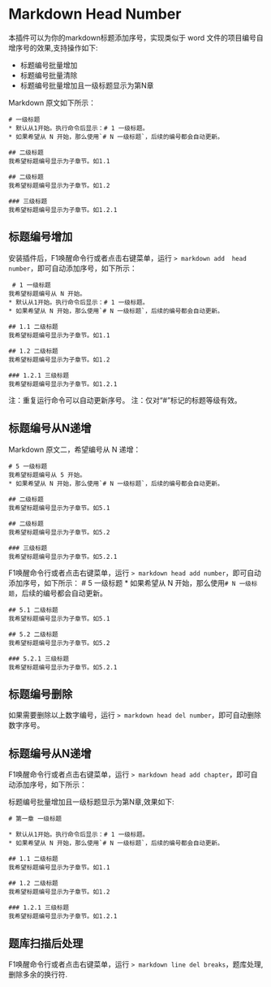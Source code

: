 # Markdown Head Number

本插件可以为你的markdown标题添加序号，实现类似于 word 文件的项目编号自增序号的效果,支持操作如下:

* 标题编号批量增加
* 标题编号批量清除
* 标题编号批量增加且一级标题显示为第N章

Markdown 原文如下所示：

    # 一级标题
    * 默认从1开始。执行命令后显示：# 1 一级标题。
    * 如果希望从 N 开始，那么使用`# N 一级标题`，后续的编号都会自动更新。

    ## 二级标题
    我希望标题编号显示为子章节。如1.1

    ## 二级标题
    我希望标题编号显示为子章节。如1.2

    ### 三级标题
    我希望标题编号显示为子章节。如1.2.1

## 标题编号增加

安装插件后，F1唤醒命令行或者点击右键菜单，运行 `> markdown add  head number`，即可自动添加序号，如下所示：

     # 1 一级标题
    我希望标题编号从 N 开始。
    * 默认从1开始。执行命令后显示：# 1 一级标题。
    * 如果希望从 N 开始，那么使用`# N 一级标题`，后续的编号都会自动更新。

    ## 1.1 二级标题
    我希望标题编号显示为子章节。如1.1

    ## 1.2 二级标题
    我希望标题编号显示为子章节。如1.2

    ### 1.2.1 三级标题
    我希望标题编号显示为子章节。如1.2.1

注：重复运行命令可以自动更新序号。
注：仅对“#”标记的标题等级有效。

## 标题编号从N递增

Markdown 原文二，希望编号从 N 递增：

    # 5 一级标题
    我希望标题编号从 5 开始。
    * 如果希望从 N 开始，那么使用`# N 一级标题`，后续的编号都会自动更新。

    ## 二级标题
    我希望标题编号显示为子章节。如5.1

    ## 二级标题
    我希望标题编号显示为子章节。如5.2

    ### 三级标题
    我希望标题编号显示为子章节。如5.2.1

F1唤醒命令行或者点击右键菜单，运行 `> markdown head add number`，即可自动添加序号，如下所示：
    # 5 一级标题
    * 如果希望从 N 开始，那么使用`# N 一级标题`，后续的编号都会自动更新。

    ## 5.1 二级标题
    我希望标题编号显示为子章节。如5.1

    ## 5.2 二级标题
    我希望标题编号显示为子章节。如5.2

    ### 5.2.1 三级标题
    我希望标题编号显示为子章节。如5.2.1

## 标题编号删除

如果需要删除以上数字编号，运行 `> markdown head del number`，即可自动删除数字序号。

## 标题编号从N递增

F1唤醒命令行或者点击右键菜单，运行 `> markdown head add chapter`，即可自动添加序号，如下所示：

标题编号批量增加且一级标题显示为第N章,效果如下:

    # 第一章 一级标题

    * 默认从1开始。执行命令后显示：# 1 一级标题。
    * 如果希望从 N 开始，那么使用`# N 一级标题`，后续的编号都会自动更新。

    ## 1.1 二级标题
    我希望标题编号显示为子章节。如1.1

    ## 1.2 二级标题
    我希望标题编号显示为子章节。如1.2

    ### 1.2.1 三级标题
    我希望标题编号显示为子章节。如1.2.1

## 题库扫描后处理

F1唤醒命令行或者点击右键菜单，运行 `> markdown line del breaks`，题库处理,删除多余的换行符.
